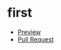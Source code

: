 # first
- [Preview](https://viktor-morhun.github.io/first/)
- [Pull Request](https://github.com/viktor-morhun/first/pull/1/files)
